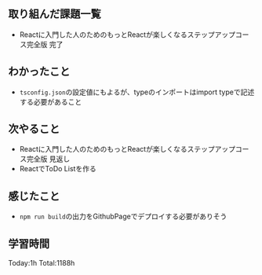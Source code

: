 ## 取り組んだ課題一覧

- Reactに入門した人のためのもっとReactが楽しくなるステップアップコース完全版 完了

## わかったこと

- `tsconfig.json`の設定値にもよるが、typeのインポートはimport typeで記述する必要があること


## 次やること

- Reactに入門した人のためのもっとReactが楽しくなるステップアップコース完全版 見返し
- ReactでToDo Listを作る

## 感じたこと

- `npm run build`の出力をGithubPageでデプロイする必要がありそう
 
## 学習時間

Today:1h
Total:1188h
